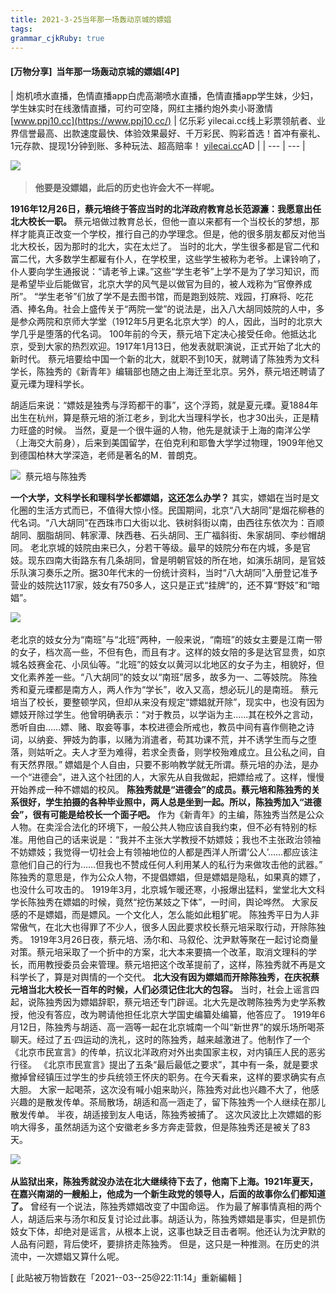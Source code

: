 ```yaml
---
title: 2021-3-25当年那一场轰动京城的嫖娼
tags: 
grammar_cjkRuby: true
---
```



#### [万物分享]  当年那一场轰动京城的嫖娼[4P]

| 炮机喷水直播，色情直播app白虎高潮喷水直播，色情直播app学生妹，少妇，学生妹实时在线激情直播，可约可空降，网红主播约炮外卖小哥激情
[www.ppj10.cc](https://www.ppj10.cc/) | 亿乐彩 yilecai.cc线上彩票领航者、业界信誉最高、出款速度最快、体验效果最好、千万彩民、购彩首选！首冲有豪礼、1元存款、提现1分钟到账、多种玩法、超高赔率！
[yilecai.cc](https://www.lady177.com/ylcgg3.htm)AD |
| --- | --- |

![](https://luoimg.com/i/2021/03/25/zd2m4o.jpg) 

> **他要是没嫖娼，此后的历史也许会大不一样呢。**

**1916年12月26日，蔡元培终于答应当时的北洋政府教育总长范源濂：我愿意出任北大校长一职。**
蔡元培做过教育总长，但他一直以来都有一个当校长的梦想，那样才能真正改变一个学校，推行自己的办学理念。但是，他的很多朋友都反对他当北大校长，因为那时的北大，实在太烂了。
当时的北大，学生很多都是官二代和富二代，大多数学生都雇有仆人，在学校里，这些学生被称为老爷。上课铃响了，仆人要向学生通报说：“请老爷上课。”这些“学生老爷”上学不是为了学习知识，而是希望毕业后能做官，北京大学的风气是以做官为目的，被人戏称为“官僚养成所”。
“学生老爷”们放了学不是去图书馆，而是跑到妓院、戏园，打麻将、吃花酒、捧名角。社会上盛传关于“两院一堂”的说法是，出入八大胡同妓院的人中，多是参众两院和京师大学堂（1912年5月更名北京大学）的人，因此，当时的北京大学几乎是堕落的代名词。
100年前的今天，蔡元培下定决心接受任命。他抵达北京，受到大家的热烈欢迎。1917年1月13日，他发表就职演说，正式开始了北大的新时代。
蔡元培要给中国一个新的北大，就职不到10天，就聘请了陈独秀为文科学长，陈独秀的《新青年》编辑部也随之由上海迁至北京。另外，蔡元培还聘请了夏元瑮为理科学长。

胡适后来说：“嫖妓是独秀与浮筠都干的事”，这个浮筠，就是夏元瑮。夏1884年出生在杭州，算是蔡元培的浙江老乡，到北大当理科学长，也才30出头，正是精力旺盛的时候。
当然，夏是一个很牛逼的人物，他先是就读于上海的南洋公学（上海交大前身），后来到美国留学，在伯克利和耶鲁大学学过物理，1909年他又到德国柏林大学深造，老师是著名的M．普朗克。

![](https://luoimg.com/i/2021/03/25/zd2sln.jpg) 
蔡元培与陈独秀

**一个大学，文科学长和理科学长都嫖娼，这还怎么办学？**
其实，嫖娼在当时是文化圈的生活方式而已，不值得大惊小怪。民国期间，北京“八大胡同”是烟花柳巷的代名词。“八大胡同”在西珠市口大街以北、铁树斜街以南，由西往东依次为：百顺胡同、胭脂胡同、韩家潭、陕西巷、石头胡同、王广福斜街、朱家胡同、李纱帽胡同。
老北京城的妓院由来已久，分若干等级。最早的妓院分布在内城，多是官妓。现东四南大街路东有几条胡同，曾是明朝官妓的所在地，如演乐胡同，是官妓乐队演习奏乐之所。据30年代末的一份统计资料，当时“八大胡同”入册登记准予营业的妓院达117家，妓女有750多人，这只是正式“挂牌”的，还不算“野妓”和“暗娼”。

![](https://luoimg.com/i/2021/03/25/zd360e.jpg) 

老北京的妓女分为“南班”与“北班”两种，一般来说，“南班”的妓女主要是江南一带的女子，档次高一些，不但有色，而且有才。这样的妓女陪的多是达官显贵，如京城名妓赛金花、小凤仙等。“北班”的妓女以黄河以北地区的女子为主，相貌好，但文化素养差一些。“八大胡同”的妓女以“南班”居多，故多为一、二等妓院。
陈独秀和夏元瑮都是南方人，两人作为“学长”，收入又高，想必玩儿的是南班。
蔡元培当了校长，要整顿学风，但却从来没有规定“嫖娼就开除”，现实中，也没有因为嫖妓开除过学生。他曾明确表示：“对于教员，以学诣为主……其在校外之言动，悉听自由……嫖、赌、取妾等事，本校进德会所戒也，教员中间有喜作侧艳之诗词，以纳妾、狎妓为韵事，以赌为消遣者，苟其功课不荒，并不诱学生而与之堕落，则姑听之。夫人才至为难得，若求全责备，则学校殆难成立。且公私之间，自有天然界限。”
嫖娼是个人自由，只要不影响教学就无所谓。蔡元培的办法，是办一个“进德会”，进入这个社团的人，大家先从自我做起，把嫖给戒了。这样，慢慢开始养成一种不嫖娼的校风。
**陈独秀就是“进德会”的成员。蔡元培和陈独秀的关系很好，学生拍摄的各种毕业照中，两人总是坐到一起。所以，陈独秀加入“进德会”，很有可能是给校长一个面子吧。**
作为《新青年》的主编，陈独秀当然是公众人物。在卖淫合法化的环境下，一般公共人物应该自我约束，但不必有特别的标准。用他自己的话来说是：“我并不主张大学教授不妨嫖妓；我也不主张政治领袖不妨嫖妓；我觉得一切社会上有领袖地位的人都是西洋人所谓‘公人’……都应该注意他们自己的行为……但我也不赞成任何人利用某人的私行为来做攻击他的武器。”
陈独秀的意思是，作为公众人物，不提倡嫖娼，但是嫖娼是隐私，如果真的嫖了，也没什么可攻击的。
1919年3月，北京城乍暖还寒，小报爆出猛料，堂堂北大文科学长陈独秀在嫖娼的时候，竟然“挖伤某妓之下体”，一时间，舆论哗然。
大家反感的不是嫖娼，而是嫖风。一个文化人，怎么能如此粗犷呢。
陈独秀平日为人非常傲气，在北大也得罪了不少人，很多人因此要求校长蔡元培采取行动，开除陈独秀。
1919年3月26日夜，蔡元培、汤尔和、马叙伦、沈尹默等聚在一起讨论商量对策。蔡元培采取了一个折中的方案，北大本来要搞一个改革，取消文理科的学长，而用教授委员会来管理。蔡元培把这个改革提前了，这样，陈独秀就不再是文科学长了，算是对舆情的一个交代。
**北大没有因为嫖娼而开除陈独秀，在庆祝蔡元培当北大校长一百年的时候，人们必须记住北大的包容。**
当时，社会上谣言四起，说陈独秀因为嫖娼辞职，蔡元培还专门辟谣。北大先是改聘陈独秀为史学系教授，他没有答应，改为聘请他担任北京大学国史编纂处编纂，他答应了。
1919年6月12日，陈独秀与胡适、高一涵等一起在北京城南一个叫“新世界”的娱乐场所喝茶聊天。经过了五·四运动的洗礼，这时的陈独秀，越来越激进了。他制作了一个《北京市民宣言》的传单，抗议北洋政府对外出卖国家主权，对内镇压人民的恶劣行径。
《北京市民宣言》提出了五条“最后最低之要求”，其中有一条，就是要求撤掉曾经镇压过学生的步兵统领王怀庆的职务。在今天看来，这样的要求确实有点大胆。
大家一起喝茶，这次没有喊小姐来助兴，陈独秀对此也兴趣不大了，他感兴趣的是散发传单。茶局散场，胡适和高一涵走了，留下陈独秀一个人继续在那儿散发传单。
半夜，胡适接到友人电话，陈独秀被捕了。
这次风波比上次嫖娼的影响大得多，虽然胡适为这个安徽老乡多方奔走营救，但是陈独秀还是被关了83天。

![](https://luoimg.com/i/2021/03/25/zd33pm.jpg) 

**从监狱出来，陈独秀就没办法在北大继续待下去了，他南下上海。1921年夏天，在嘉兴南湖的一艘船上，他成为一个新生政党的领导人，后面的故事你么们都知道了。**
曾经有一个说法，陈独秀嫖娼改变了中国命运。
作为最了解事情真相的两个人，胡适后来与汤尔和反复讨论过此事。胡适认为，陈独秀嫖娼是事实，但是抓伤妓女下体，却绝对是谣言，从根本上说，这事也缺乏目击者啊。他还认为沈尹默的人品有问题，背后使坏，要排挤走陈独秀。
但是，这只是一种推测。在历史的洪流中，一次嫖娼又算什么呢。

[ 此貼被万物皆数在「2021--03--25@22:11:14」重新編輯 ]